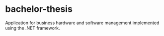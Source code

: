 # bachelor-thesis
 Application for business hardware and software management implemented using the .NET framework.
